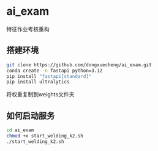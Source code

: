 # ai_exam
特征作业考核重构

## 搭建环境
```bash
git clone https://github.com/dongxuecheng/ai_exam.git
conda create -n fastapi python=3.12
pip install "fastapi[standard]"
pip install ultralytics
```
将权重复制到weights文件夹
## 如何启动服务
```bash
cd ai_exam
chmod +x start_welding_k2.sh
./start_welding_k2.sh
```


